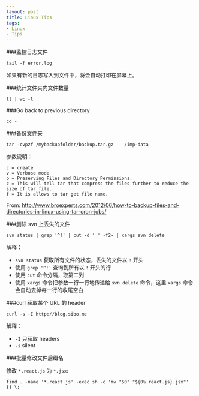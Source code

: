 ```yaml
---
layout: post
title: Linux Tips
tags:
- Linux
- Tips
---
```


###监控日志文件

    tail -f error.log

如果有新的日志写入到文件中，将会自动打印在屏幕上。

###统计文件夹内文件数量

    ll | wc -l

###Go back to previous directory

    cd -

###备份文件夹

    tar -cvpzf /mybackupfolder/backup.tar.gz    /imp-data

参数说明：

    c = create
    v = Verbose mode
    p = Preserving Files and Directory Permissions.
    z = This will tell tar that compress the files further to reduce the size of tar file.
    f = It is allows to tar get file name.

From: <http://www.broexperts.com/2012/06/how-to-backup-files-and-directories-in-linux-using-tar-cron-jobs/>

###删除 svn 上丢失的文件

    svn status | grep '^!' | cut -d ' ' -f2- | xargs svn delete

解释：

+ `svn status` 获取所有文件的状态，丢失的文件以 `!` 开头
+ 使用 `grep '^!'` 查询到所有以 `!` 开头的行
+ 使用 `cut` 命令分隔，取第二列
+ 使用 `xargs` 命令把参数一行一行地传递给 `svn delete` 命令，这里 `xargs` 命令会自动去掉每一行的收尾空白

###curl 获取某个 URL 的 header

    curl -s -I http://blog.sibo.me

解释：

+ `-I` 只获取 headers
+ `-s` silent

###批量修改文件后缀名

修改 `*.react.js` 为 `*.jsx`:

    find . -name '*.react.js' -exec sh -c 'mv "$0" "${0%.react.js}.jsx"' {} \;
